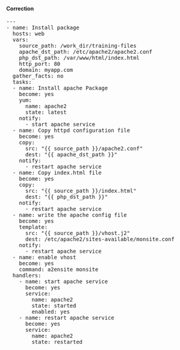 #### Correction

<pre class="file">
---
- name: Install package
  hosts: web
  vars:
    source_path: /work_dir/training-files
    apache_dst_path: /etc/apache2/apache2.conf
    php_dst_path: /var/www/html/index.html
    http_port: 80
    domain: myapp.com
  gather_facts: no
  tasks:
  - name: Install apache Package
    become: yes
    yum:
      name: apache2
      state: latest
    notify:
      - start apache service
  - name: Copy httpd configuration file
    become: yes
    copy:
      src: "{{ source_path }}/apache2.conf"
      dest: "{{ apache_dst_path }}"
    notify:
      - restart apache service
  - name: Copy index.html file
    become: yes
    copy: 
      src: "{{ source_path }}/index.html"
      dest: "{{ php_dst_path }}"
    notify:
      - restart apache service
  - name: write the apache config file
    become: yes
    template:
      src: "{{ source_path }}/vhost.j2"
      dest: /etc/apache2/sites-available/monsite.conf
    notify:
      - restart apache service
  - name: enable vhost
    become: yes
    command: a2ensite monsite  
  handlers:
    - name: start apache service
      become: yes
      service:
        name: apache2
        state: started
        enabled: yes
    - name: restart apache service
      become: yes
      service:
        name: apache2
        state: restarted
</pre>
  



